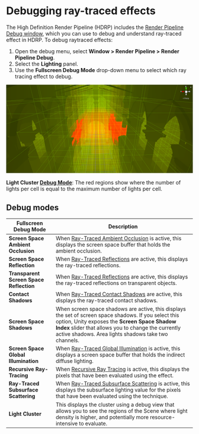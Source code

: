 # Debugging ray-traced effects

The High Definition Render Pipeline (HDRP) includes the [Render Pipeline Debug window](Render-Pipeline-Debug-Window.md), which you can use to debug and understand ray-traced effect in HDRP. To debug raytraced effects:

1. Open the debug menu, select **Window > Render Pipeline > Render Pipeline Debug**.
2. Select the **Lighting** panel.
3. Use the **Fullscreen Debug Mode** drop-down menu to select which ray tracing effect to debug.

![](Images/RayTracingLightCluster1.png)

**Light Cluster [Debug Mode](Ray-Tracing-Debug.md)**: The red regions show where the number of lights per cell is equal to the maximum number of lights per cell.
## Debug modes

| **Fullscreen Debug Mode**   | **Description**                                              |
| --------------------------- | ------------------------------------------------------------ |
| **Screen Space Ambient Occlusion** | When [Ray-Traced Ambient Occlusion](Ray-Traced-Ambient-Occlusion.md) is active, this displays the screen space buffer that holds the ambient occlusion. |
| **Screen Space Reflection** | When [Ray-Traced Reflections](Ray-Traced-Reflections.md) are active, this displays the ray-traced reflections. |
| **Transparent Screen Space Reflection** | When [Ray-Traced Reflections](Ray-Traced-Reflections.md) are active, this displays the ray-traced reflections on transparent objects. |
| **Contact Shadows** 		  | When [Ray-Traced Contact Shadows](Ray-Traced-Contact-Shadows.md) are active, this displays the ray-traced contact shadows. |
| **Screen Space Shadows**    | When screen space shadows are active, this displays the set of screen space shadows. If you select this option, Unity exposes the **Screen Space Shadow Index** slider that allows you to change the currently active shadows. Area lights shadows take two channels. |
| **Screen Space Global Illumination**  | When [Ray-Traced Global Illumination](Ray-Traced-Global-Illumination.md) is active, this displays a screen space buffer that holds the indirect diffuse lighting. |
| **Recursive Ray-Tracing**             | When [Recursive Ray Tracing](Ray-Tracing-Recursive-Rendering.md) is active, this displays the pixels that have been evaluated using the effect. |
| **Ray-Traced Subsurface Scattering**  | When [Ray-Traced Subsurface Scattering](Ray-Traced-Subsurface-Scattering.md) is active, this displays the subsurface lighting value for the pixels that have been evaluated using the technique. |
| **Light Cluster**           | This displays the cluster using a debug view that allows you to see the regions of the Scene where light density is higher, and potentially more resource-intensive to evaluate. |
